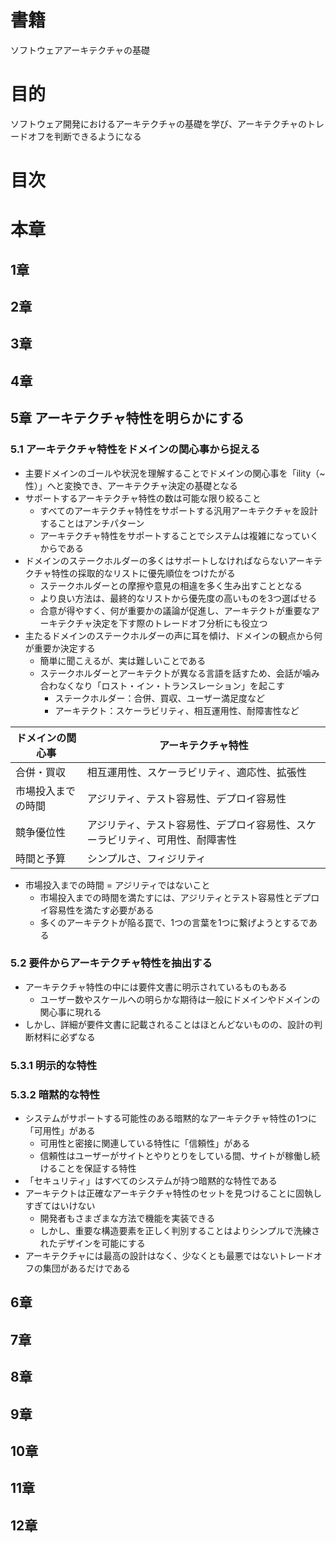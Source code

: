 # 書籍
ソフトウェアアーキテクチャの基礎
# 目的
ソフトウェア開発におけるアーキテクチャの基礎を学び、アーキテクチャのトレードオフを判断できるようになる
# 目次
# 本章
## 1章
## 2章
## 3章
## 4章
## 5章 アーキテクチャ特性を明らかにする
### 5.1 アーキテクチャ特性をドメインの関心事から捉える
* 主要ドメインのゴールや状況を理解することでドメインの関心事を「ility（~性）」へと変換でき、アーキテクチャ決定の基礎となる
* サポートするアーキテクチャ特性の数は可能な限り絞ること
    * すべてのアーキテクチャ特性をサポートする汎用アーキテクチャを設計することはアンチパターン
    * アーキテクチャ特性をサポートすることでシステムは複雑になっていくからである
* ドメインのステークホルダーの多くはサポートしなければならないアーキテクチャ特性の採取的なリストに優先順位をつけたがる
    * ステークホルダーとの摩擦や意見の相違を多く生み出すこととなる
    * より良い方法は、最終的なリストから優先度の高いものを3つ選ばせる
    * 合意が得やすく、何が重要かの議論が促進し、アーキテクトが重要なアーキテクチャ決定を下す際のトレードオフ分析にも役立つ
* 主たるドメインのステークホルダーの声に耳を傾け、ドメインの観点から何が重要か決定する
    * 簡単に聞こえるが、実は難しいことである
    * ステークホルダーとアーキテクトが異なる言語を話すため、会話が噛み合わなくなり「ロスト・イン・トランスレーション」を起こす
        * ステークホルダー：合併、買収、ユーザー満足度など
        * アーキテクト：スケーラビリティ、相互運用性、耐障害性など

| ドメインの関心事 | アーキテクチャ特性 |
| ---- | ---- |
| 合併・買収 | 相互運用性、スケーラビリティ、適応性、拡張性 |
| 市場投入までの時間 | アジリティ、テスト容易性、デプロイ容易性 |
| 競争優位性 | アジリティ、テスト容易性、デプロイ容易性、スケーラビリティ、可用性、耐障害性 |
| 時間と予算 | シンプルさ、フィジリティ |

* 市場投入までの時間 = アジリティではないこと
    * 市場投入までの時間を満たすには、アジリティとテスト容易性とデプロイ容易性を満たす必要がある
    * 多くのアーキテクトが陥る罠で、1つの言葉を1つに繋げようとするである

### 5.2 要件からアーキテクチャ特性を抽出する
* アーキテクチャ特性の中には要件文書に明示されているものもある
    * ユーザー数やスケールへの明らかな期待は一般にドメインやドメインの関心事に現れる
* しかし、詳細が要件文書に記載されることはほとんどないものの、設計の判断材料に必ずなる
### 5.3.1 明示的な特性
### 5.3.2 暗黙的な特性
* システムがサポートする可能性のある暗黙的なアーキテクチャ特性の1つに「可用性」がある
    * 可用性と密接に関連している特性に「信頼性」がある
    * 信頼性はユーザーがサイトとやりとりをしている間、サイトが稼働し続けることを保証する特性
* 「セキュリティ」はすべてのシステムが持つ暗黙的な特性である
* アーキテクトは正確なアーキテクチャ特性のセットを見つけることに固執しすぎてはいけない
    * 開発者もさまざまな方法で機能を実装できる
    * しかし、重要な構造要素を正しく判別することはよりシンプルで洗練されたデザインを可能にする
* アーキテクチャには最高の設計はなく、少なくとも最悪ではないトレードオフの集団があるだけである
## 6章
## 7章
## 8章
## 9章
## 10章
## 11章
## 12章
